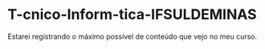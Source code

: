 # T-cnico-Inform-tica-IFSULDEMINAS
Estarei registrando o máximo possível de conteúdo que vejo no meu curso.

